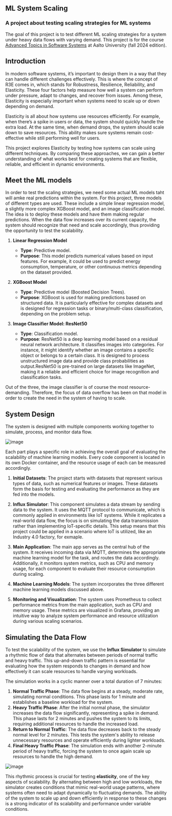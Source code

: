 ## ML System Scaling

### A project about testing scaling strategies for ML systems

The goal of this project is to test different ML scaling strategies for a system under heavy data flows with varying demand. This project is for the course [Advanced Topics in Software Systems](https://github.com/rdsea/sys4bigml) at Aalto University (fall 2024 edition).

## Introduction
  
In modern software systems, it’s important to design them in a way that they can handle different challenges effectively. This is where the concept of R3E comes in, which stands for Robustness, Resilience, Reliability, and Elasticity. These four factors help measure how well a system can perform under pressure, adapt to changes, and recover from issues. Among these, Elasticity is especially important when systems need to scale up or down depending on demand.

Elasticity is all about how systems use resources efficiently. For example, when there’s a spike in users or data, the system should quickly handle the extra load. At the same time, when demand drops, the system should scale down to save resources. This ability makes sure systems remain cost-effective while still performing well for users.
  
This project explores Elasticity by testing how systems can scale using different techniques. By comparing these approaches, we can gain a better understanding of what works best for creating systems that are flexible, reliable, and efficient in dynamic environments.

## Meet the ML models

In order to test the scaling strategies, we need some actual ML models taht will amke real predictions within the system. For this project, three models of different types are used. These include a simple linear regression model, a slightly more complex XGBoost model, and an image classification model. The idea is to deploy these models and have them making regular predictions. When the data flow increases over its current capacity, the system should recognize that need and scale accordingly, thus providing the opportunity to test the scalability.

1. **Linear Regression Model**  
   - **Type**: Predictive model.  
   - **Purpose**: This model predicts numerical values based on input features. For example, it could be used to predict energy consumption, temperature, or other continuous metrics depending on the dataset provided.  

2. **XGBoost Model**  
   - **Type**: Predictive model (Boosted Decision Trees).  
   - **Purpose**: XGBoost is used for making predictions based on structured data. It is particularly effective for complex datasets and is designed for regression tasks or binary/multi-class classification, depending on the problem setup.  

3. **Image Classifier Model: ResNet50**  
   - **Type**: Classification model.  
   - **Purpose**: ResNet50 is a deep learning model based on a residual neural network architecture. It classifies images into categories. For instance, it might identify whether an image contains a specific object or belongs to a certain class. It is designed to process unstructured image data and provide class probabilities as output.ResNet50 is pre-trained on large datasets like ImageNet, making it a reliable and efficient choice for image recognition and classification tasks.

Out of the three, the image classifier is of course the most resource-demanding. Therefore, the focus of data overflow has been on that model in order to create the need in the system of having to scale.

## System Design

The system is designed with multiple components working together to simulate, process, and monitor data flow.

![image](https://github.com/user-attachments/assets/08152b88-06b9-4016-acb3-a8406465d7aa)

Each part plays a specific role in achieving the overall goal of evaluating the scalability of machine learning models. Every code component is located in its own Docker container, and the resource usage of each can be measured accordingly.

1. **Initial Datasets**: The project starts with datasets that represent various types of data, such as numerical features or images. These datasets form the basis for testing and evaluating the performance as they are fed into the models.

2. **Influx Simulator**: This component simulates a data stream by sending data to the system. It uses the MQTT protocol to communicate, which is commonly applied in environments like IoT systems. While it replicates a real-world data flow, the focus is on simulating the data transmission rather than implementing IoT-specific details. This setup means that this project could be applied in a scenario where IoT is utilized, like an Industry 4.0 factory, for exmaple.

3. **Main Application**: The main app serves as the central hub of the system. It receives incoming data via MQTT, determines the appropriate machine learning model for the task, and routes the data accordingly. Additionally, it monitors system metrics, such as CPU and memory usage, for each component to evaluate their resource consumption during scaling.

4. **Machine Learning Models**: The system incorporates the three different machine learning models discussed above.

5. **Monitoring and Visualization**: The system uses Prometheus to collect performance metrics from the main application, such as CPU and memory usage. These metrics are visualized in Grafana, providing an intuitive way to analyze system performance and resource utilization during various scaling scenarios.

## Simulating the Data Flow

To test the scalability of the system, we use the **Influx Simulator** to simulate a rhythmic flow of data that alternates between periods of normal traffic and heavy traffic. This up-and-down traffic pattern is essential for evaluating how the system responds to changes in demand and how effectively it can scale resources to handle varying workloads.

The simulation works in a cyclic manner over a total duration of 7 minutes:
1. **Normal Traffic Phase**: The data flow begins at a steady, moderate rate, simulating normal conditions. This phase lasts for 1 minute and establishes a baseline workload for the system.
2. **Heavy Traffic Phase**: After the initial normal phase, the simulator increases the data flow significantly, representing a spike in demand. This phase lasts for 2 minutes and pushes the system to its limits, requiring additional resources to handle the increased load.
3. **Return to Normal Traffic**: The data flow decreases back to the steady normal level for 2 minutes. This tests the system's ability to release unnecessary resources and operate efficiently during lighter workloads.
4. **Final Heavy Traffic Phase**: The simulation ends with another 2-minute period of heavy traffic, forcing the system to once again scale up resources to handle the high demand.

![image](https://github.com/user-attachments/assets/adde56f5-29fa-456d-a57a-7588fa734537)

This rhythmic process is crucial for testing **elasticity**, one of the key aspects of scalability. By alternating between high and low workloads, the simulator creates conditions that mimic real-world usage patterns, where systems often need to adapt dynamically to fluctuating demands. The ability of the system to scale up and down efficiently in response to these changes is a strong indicator of its scalability and performance under variable conditions.
